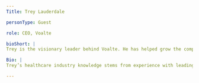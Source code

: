 ```yaml
---
Title: Trey Lauderdale

personType: Guest

role: CEO, Voalte

bioShort: |
Trey is the visionary leader behind Voalte. He has helped grow the company since its inception in 2008, and led the sales organization in deploying thousands of smartphone solutions in some of the country’s top hospitals. 

Bio: |
Trey’s healthcare industry knowledge stems from experience with leading companies such as Siemens and Emergin. He graduated from University of Florida with a Bachelor’s degree in Industrial Engineering, and Minors in Engineering Sales and Electrical Engineering. He earned his Master’s degree in Entrepreneurship from University of Florida Warrington College of Business.

---
```

